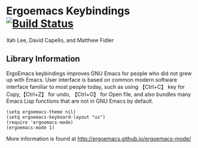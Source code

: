 #  Ergoemacs Keybindings [![Build Status](https://secure.travis-ci.org/ergoemacs/ergoemacs-mode.png)](http://travis-ci.org/ergoemacs/ergoemacs-mode)
 Xah Lee, David Capello, and Matthew Fidler


## Library Information


ErgoEmacs keybindings improves GNU Emacs for people who did not grew
up with Emacs. User interface is based on common modern software
interface familiar to most people today, such as using 【Ctrl+C】 key
for Copy,【Ctrl+Z】 for undo, 【Ctrl+O】 for Open file, and also
bundles many Emacs Lisp functions that are not in GNU Emacs by default.


    (setq ergoemacs-theme nil)
    (setq ergoemacs-keyboard-layout "us")
    (require 'ergoemacs-mode)
    (ergoemacs-mode 1)


More information is found at http://ergoemacs.github.io/ergoemacs-mode/